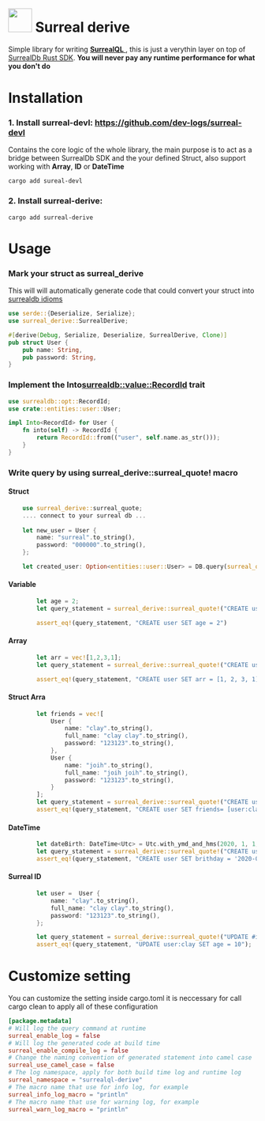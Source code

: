 # <a href="url"><img src="https://github.com/dev-logs/surreal-derive/assets/27767477/a10ad106-83af-48a2-894f-a599613e0d79" width="48"></a>  Surreal derive
Simple library for writing [**SurrealQL** ](https://surrealdb.com/docs/surrealql), this is just a verythin layer on top of [SurrealDb Rust SDK](https://surrealdb.com/docs/integration/sdks/rust). **You will never pay any runtime performance for what you don't do**
# Installation
### 1. Install surreal-devl: https://github.com/dev-logs/surreal-devl
Contains the core logic of the whole library, the main purpose is to act as a bridge between SurrealDb SDK and the your defined Struct, also support working with **Array**, **ID** or **DateTime**
```console
cargo add sureal-devl
```
### 2. Install surreal-derive:
```console
cargo add surreal-derive
```
# Usage
### Mark your struct as surreal_derive
This will will automatically generate code that could convert your struct into [surrealdb idioms](https://docs.rs/surrealdb/1.0.0/surrealdb/sql/struct.Idiom.html)
```rust
use serde::{Deserialize, Serialize};
use surreal_derive::SurrealDerive;

#[derive(Debug, Serialize, Deserialize, SurrealDerive, Clone)]
pub struct User {
    pub name: String,
    pub password: String,
}
```

### Implement the Into<surrealdb::value::RecordId> trait
```rust
use surrealdb::opt::RecordId;
use crate::entities::user::User;

impl Into<RecordId> for User {
    fn into(self) -> RecordId {
        return RecordId::from(("user", self.name.as_str()));
    }
}
```

### Write query by using surreal_derive::surreal_quote! macro
#### Struct
```rust
    use surreal_derive::surreal_quote;
    .... connect to your surreal db ...
    
    let new_user = User {
        name: "surreal".to_string(),
        password: "000000".to_string(),
    };

    let created_user: Option<entities::user::User> = DB.query(surreal_quote!("CREATE #record(&user)")).await.unwrap().take(0).unwrap(); => CREATE user:surreal SET name='surreal', password='000000'
```

#### Variable
```rust
        let age = 2;
        let query_statement = surreal_derive::surreal_quote!("CREATE user SET age = #age");

        assert_eq!(query_statement, "CREATE user SET age = 2")
```
#### Array
```rust
        let arr = vec![1,2,3,1];
        let query_statement = surreal_derive::surreal_quote!("CREATE user SET arr = #array(&arr)");

        assert_eq!(query_statement, "CREATE user SET arr = [1, 2, 3, 1]")
```
#### Struct Arra
```rust
        let friends = vec![
            User {
                name: "clay".to_string(),
                full_name: "clay clay".to_string(),
                password: "123123".to_string(),
            },
            User {
                name: "joih".to_string(),
                full_name: "joih joih".to_string(),
                password: "123123".to_string(),
            }
        ];
        let query_statement = surreal_derive::surreal_quote!("CREATE user SET friends= #array(&friends)");
        assert_eq!(query_statement, "CREATE user SET friends= [user:clay, user:joih]");
```
#### DateTime
```rust
        let dateBirth: DateTime<Utc> = Utc.with_ymd_and_hms(2020, 1, 1, 0, 0, 0).unwrap();
        let query_statement = surreal_derive::surreal_quote!("CREATE user SET brithday = #date(&dateBirth)");
        assert_eq!(query_statement, "CREATE user SET brithday = '2020-01-01T00:00:00Z");
```

#### Surreal ID
```rust
        let user =  User {
            name: "clay".to_string(),
            full_name: "clay clay".to_string(),
            password: "123123".to_string(),
        };

        let query_statement = surreal_derive::surreal_quote!("UPDATE #id(&user) SET age = 10");
        assert_eq!(query_statement, "UPDATE user:clay SET age = 10");
```

# Customize setting
You can customize the setting inside cargo.toml
it is neccessary for call cargo clean to apply all of these configuration
```cargo.toml
[package.metadata]
# Will log the query command at runtime
surreal_enable_log = false
# Will log the generated code at build time
surreal_enable_compile_log = false
# Change the naming convention of generated statement into camel case
surreal_use_camel_case = false
# The log namespace, apply for both build time log and runtime log
surreal_namespace = "surrealql-derive"
# The macro name that use for info log, for example
surreal_info_log_macro = "println"
# The macro name that use for warning log, for example
surreal_warn_log_macro = "println"
```
